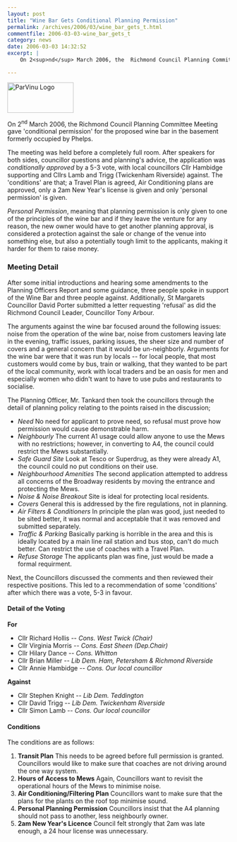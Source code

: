 ```yaml
---
layout: post
title: "Wine Bar Gets Conditional Planning Permission"
permalink: /archives/2006/03/wine_bar_gets_t.html
commentfile: 2006-03-03-wine_bar_gets_t
category: news
date: 2006-03-03 14:32:52
excerpt: |
    On 2<sup>nd</sup> March 2006, the  Richmond Council Planning Committee Meeting gave 'conditional permission' for the proposed wine bar in the basement formerly occupied by Phelps. 

---
```


<img alt="ParVinu Logo" src="/assets/images/2006/ParVinu-logo-thumb.gif" width="150" height="69" class="photo right" />

On 2<sup>nd</sup> March 2006, the Richmond Council Planning Committee Meeting gave 'conditional permission' for the proposed wine bar in the basement formerly occupied by Phelps.

The meeting was held before a completely full room. After speakers for both sides, councillor questions and planning's advice, the application was *conditionally approved* by a 5-3 vote, with local councillors Cllr Hambidge supporting and Cllrs Lamb and Trigg (Twickenham Riverside) against. The 'conditions' are that; a Travel Plan is agreed, Air Conditioning plans are approved, only a 2am New Year's license is given and only 'personal permission' is given.

*Personal Permission*, meaning that planning permission is only given to one of the principles of the wine bar and if they leave the venture for any reason, the new owner would have to get another planning approval, is considered a protection against the sale or change of the venue into something else, but also a potentially tough limit to the applicants, making it harder for them to raise money.

### Meeting Detail

After some initial introductions and hearing some amendments to the Planning Officers Report and some guidance, three people spoke in support of the Wine Bar and three people against. Additionally, St Margarets Councillor David Porter submitted a letter requesting 'refusal' as did the Richmond Council Leader, Councillor Tony Arbour.

The arguments against the wine bar focused around the following issues: noise from the operation of the wine bar, noise from customers leaving late in the evening, traffic issues, parking issues, the sheer size and number of covers and a general concern that it would be un-neighborly. Arguments for the wine bar were that it was run by locals -- for local people, that most customers would come by bus, train or walking, that they wanted to be part of the local community, work with local traders and be an oasis for men and especially women who didn't want to have to use pubs and restaurants to socialise.

The Planning Officer, Mr. Tankard then took the councillors through the detail of planning policy relating to the points raised in the discussion;

-   *Need*
    No need for applicant to prove need, so refusal must prove how permission would cause demonstrable harm.
-   *Neighbourly*
    The current A1 usage could allow anyone to use the Mews with no restrictions; however, in converting to A4, the council could restrict the Mews substantially.
-   *Safe Guard Site*
    Look at Tesco or Superdrug, as they were already A1, the council could no put conditions on their use.
-   *Neighbourhood Amenities*
    The second application attempted to address all concerns of the Broadway residents by moving the entrance and protecting the Mews.
-   *Noise & Noise Breakout*
    Site is ideal for protecting local residents.
-   *Covers*
    General this is addressed by the fire regulations, not in planning.
-   *Air Filters & Conditioners*
    In principle the plan was good, just needed to be sited better, it was normal and acceptable that it was removed and submitted separately.
-   *Traffic & Parking*
    Basically parking is horrible in the area and this is ideally located by a main line rail station and bus stop, can't do much better. Can restrict the use of coaches with a Travel Plan.
-   *Refuse Storage*
    The applicants plan was fine, just would be made a formal requirment.

Next, the Councillors discussed the comments and then reviewed their respective positions. This led to a recommendation of some 'conditions' after which there was a vote, 5-3 in favour.

#### Detail of the Voting

**For**

-   Cllr Richard Hollis -- *Cons. West Twick (Chair)*
-   Cllr Virginia Morris -- *Cons. East Sheen (Dep.Chair)*
-   Cllr Hilary Dance -- *Cons. Whitton*
-   Cllr Brian Miller -- *Lib Dem. Ham, Petersham & Richmond Riverside*
-   Cllr Annie Hambidge -- *Cons. Our local councillor*

**Against**

-   Cllr Stephen Knight -- *Lib Dem. Teddington*
-   Cllr David Trigg -- *Lib Dem. Twickenham Riverside*
-   Cllr Simon Lamb -- *Cons. Our local councillor*

#### Conditions

The conditions are as follows:

1.  **Transit Plan**
    This needs to be agreed before full permission is granted. Councillors would like to make sure that coaches are not driving around the one way system.
2.  **Hours of Access to Mews**
    Again, Councillors want to revisit the operational hours of the Mews to minimise noise.
3.  **Air Conditioning/Filtering Plan**
    Councillors want to make sure that the plans for the plants on the roof top minimise sound.
4.  **Personal Planning Permission**
    Councillors insist that the A4 planning should not pass to another, less neighbourly owner.
5.  **2am New Year's Licence**
    Council felt strongly that 2am was late enough, a 24 hour license was unnecessary.
